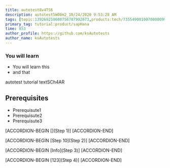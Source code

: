 ```yaml
---
title: autotest8v4TS6
description: autotest5W08m2_10/24/2020 9:53:28 AM
tags: [topic:139269250608756787992873,products:tech/73554900100700000996,tutorial:experience/advanced]
primary_tag: tutorial:product/sapHana
time: 853
author_profile: https://github.com/ksAutotests
author_name: ksAutotests
---
```

### You will learn
- You will learn this
- and that

autotest tutorial textSCh4AR

## Prerequisites
- Prerequisute1
- Prerequisute2
- Prerequisute3

[ACCORDION-BEGIN [](Step 1)]
[ACCORDION-END]

[ACCORDION-BEGIN [Step 10](Step 2)]
[ACCORDION-END]

[ACCORDION-BEGIN [Info](Step 3)]
[ACCORDION-END]

[ACCORDION-BEGIN [123](Step 4)]
[ACCORDION-END]

